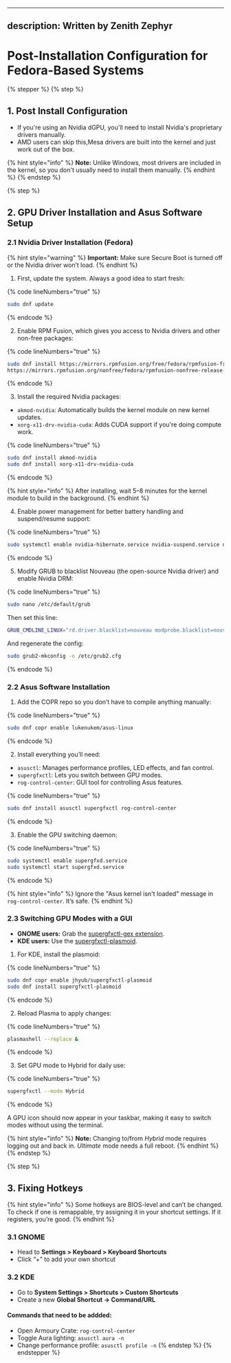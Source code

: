 ---

## description: Written by Zenith Zephyr

# Post-Installation Configuration for Fedora-Based Systems

{% stepper %} {% step %}

## 1. Post Install Configuration

- If you're using an Nvidia dGPU, you'll need to install Nvidia's proprietary drivers manually.
- AMD users can skip this,Mesa drivers are built into the kernel and just work out of the box.

{% hint style="info" %} **Note:** Unlike Windows, most drivers are included in the kernel, so you don't usually need to install them manually. {% endhint %} {% endstep %}

{% step %}

## 2. GPU Driver Installation and Asus Software Setup

### 2.1 Nvidia Driver Installation (Fedora)

{% hint style="warning" %} **Important:** Make sure Secure Boot is turned off or the Nvidia driver won’t load. {% endhint %}

1. First, update the system. Always a good idea to start fresh:

{% code lineNumbers="true" %}

```bash
sudo dnf update
```

{% endcode %}

2. Enable RPM Fusion, which gives you access to Nvidia drivers and other non-free packages:

{% code lineNumbers="true" %}

```bash
sudo dnf install https://mirrors.rpmfusion.org/free/fedora/rpmfusion-free-release-$(rpm -E %fedora).noarch.rpm \
https://mirrors.rpmfusion.org/nonfree/fedora/rpmfusion-nonfree-release-$(rpm -E %fedora).noarch.rpm
```

{% endcode %}

3. Install the required Nvidia packages:

- `akmod-nvidia`: Automatically builds the kernel module on new kernel updates.
- `xorg-x11-drv-nvidia-cuda`: Adds CUDA support if you're doing compute work.

{% code lineNumbers="true" %}

```bash
sudo dnf install akmod-nvidia
sudo dnf install xorg-x11-drv-nvidia-cuda
```

{% endcode %}

{% hint style="info" %} After installing, wait 5–8 minutes for the kernel module to build in the background. {% endhint %}

4. Enable power management for better battery handling and suspend/resume support:

{% code lineNumbers="true" %}

```bash
sudo systemctl enable nvidia-hibernate.service nvidia-suspend.service nvidia-resume.service nvidia-powerd.service
```

{% endcode %}

5. Modify GRUB to blacklist Nouveau (the open-source Nvidia driver) and enable Nvidia DRM:

{% code lineNumbers="true" %}

```bash
sudo nano /etc/default/grub
```

Then set this line:

```bash
GRUB_CMDLINE_LINUX="rd.driver.blacklist=nouveau modprobe.blacklist=nouveau nvidia-drm.modeset=1 rhgb quiet"
```

And regenerate the config:

```bash
sudo grub2-mkconfig -o /etc/grub2.cfg
```

{% endcode %}

### 2.2 Asus Software Installation

1. Add the COPR repo so you don’t have to compile anything manually:

{% code lineNumbers="true" %}

```bash
sudo dnf copr enable lukenukem/asus-linux
```

{% endcode %}

2. Install everything you’ll need:

- `asusctl`: Manages performance profiles, LED effects, and fan control.
- `supergfxctl`: Lets you switch between GPU modes.
- `rog-control-center`: GUI tool for controlling Asus features.

{% code lineNumbers="true" %}

```bash
sudo dnf install asusctl supergfxctl rog-control-center
```

{% endcode %}

3. Enable the GPU switching daemon:

{% code lineNumbers="true" %}

```bash
sudo systemctl enable supergfxd.service
sudo systemctl start supergfxd.service
```

{% endcode %}

{% hint style="info" %} Ignore the "Asus kernel isn't loaded" message in `rog-control-center`. It’s safe. {% endhint %}

### 2.3 Switching GPU Modes with a GUI

- **GNOME users:** Grab the [supergfxctl-gex extension](https://extensions.gnome.org/extension/5344/supergfxctl-gex).
- **KDE users:** Use the [supergfxctl-plasmoid](https://gitlab.com/Jhyub/supergfxctl-plasmoid).

1. For KDE, install the plasmoid:

{% code lineNumbers="true" %}

```bash
sudo dnf copr enable jhyub/supergfxctl-plasmoid
sudo dnf install supergfxctl-plasmoid
```

{% endcode %}

2. Reload Plasma to apply changes:

{% code lineNumbers="true" %}

```bash
plasmashell --replace &
```

{% endcode %}

3. Set GPU mode to Hybrid for daily use:

{% code lineNumbers="true" %}

```bash
supergfxctl --mode Hybrid
```

{% endcode %}

A GPU icon should now appear in your taskbar, making it easy to switch modes without using the terminal.

{% hint style="info" %} **Note:** Changing to/from *Hybrid* mode requires logging out and back in. *Ultimate* mode needs a full reboot. {% endhint %} {% endstep %}

{% step %}

## 3. Fixing Hotkeys

{% hint style="info" %} Some hotkeys are BIOS-level and can’t be changed. To check if one is remappable, try assigning it in your shortcut settings. If it registers, you’re good. {% endhint %}

### 3.1 GNOME

- Head to **Settings > Keyboard > Keyboard Shortcuts**
- Click “+” to add your own shortcut

### 3.2 KDE

- Go to **System Settings > Shortcuts > Custom Shortcuts**
- Create a new **Global Shortcut → Command/URL**

#### Commands that need to be addded:

- Open Armoury Crate: `rog-control-center`
- Toggle Aura lighting: `asusctl aura -n`
- Change performance profile: `asusctl profile -n` {% endstep %} {% endstepper %}

